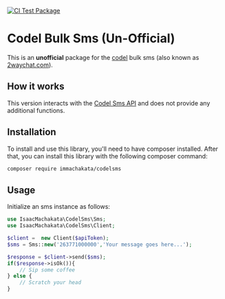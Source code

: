 [![CI Test Package](https://github.com/im-machakata/codels-sms/actions/workflows/ci-test.yml/badge.svg)](https://github.com/im-machakata/codels-sms/actions/workflows/ci-test.yml)

# Codel Bulk Sms (Un-Official)
This is an **unofficial** package for the [codel](https://codel.co.zw) bulk sms (also known as [2waychat.com](https://2waychat.com)).

## How it works

This version interacts with the [Codel Sms API](https://2waychat.com) and does not provide any additional functions.

## Installation 

To install and use this library, you'll need to have composer installed. After that, you can install this library with the following composer command:

```sh
composer require immachakata/codelsms
```

## Usage 

Initialize an sms instance as follows:

```php
use IsaacMachakata\CodelSms\Sms;
use IsaacMachakata\CodelSms\Client;

$client =  new Client($apiToken);
$sms = Sms::new('263771000000','Your message goes here...');

$response = $client->send($sms);
if($response->isOk()){
    // Sip some coffee
} else {
    // Scratch your head
}
